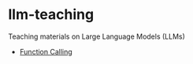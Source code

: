 # llm-teaching
Teaching materials on Large Language Models (LLMs)

- [Function Calling](/function-calling/fc-intro.ipynb)